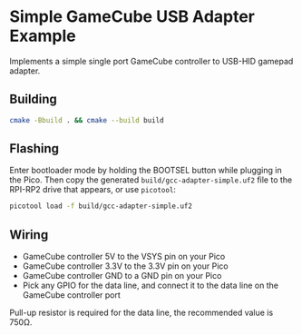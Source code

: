 # Simple GameCube USB Adapter Example

Implements a simple single port GameCube controller to USB-HID gamepad adapter.


## Building

```bash
cmake -Bbuild . && cmake --build build
```

## Flashing

Enter bootloader mode by holding the BOOTSEL button while plugging in the Pico. Then copy the generated `build/gcc-adapter-simple.uf2` file to the RPI-RP2 drive that appears, or use `picotool`:

```bash
picotool load -f build/gcc-adapter-simple.uf2
```

## Wiring

- GameCube controller 5V to the VSYS pin on your Pico
- GameCube controller 3.3V to the 3.3V pin on your Pico
- GameCube controller GND to a GND pin on your Pico
- Pick any GPIO for the data line, and connect it to the data line on the GameCube controller port

Pull-up resistor is required for the data line, the recommended value is 750Ω.